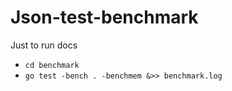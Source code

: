 # Json-test-benchmark


Just to run docs
* `cd benchmark`
* `go test -bench . -benchmem &>> benchmark.log`